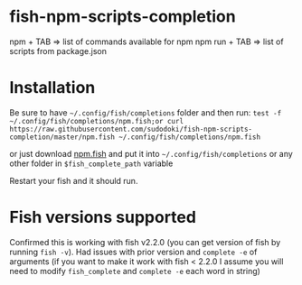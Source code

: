 # fish-npm-scripts-completion

npm + TAB => list of commands available for npm
npm run + TAB => list of scripts from package.json

# Installation

Be sure to have `~/.config/fish/completions` folder and then run:
`test -f ~/.config/fish/completions/npm.fish;or curl https://raw.githubusercontent.com/sudodoki/fish-npm-scripts-completion/master/npm.fish ~/.config/fish/completions/npm.fish`

or just download [npm.fish](https://raw.githubusercontent.com/sudodoki/fish-npm-scripts-completion/master/npm.fish) and put it into `~/.config/fish/completions` or any other folder in `$fish_complete_path` variable

Restart your fish and it should run.

# Fish versions supported

Confirmed this is working with fish v2.2.0 (you can get version of fish by running `fish -v`). Had issues with prior version and `complete -e` of arguments (if you want to make it work with fish < 2.2.0 I assume you will need to modify `fish_complete` and `complete -e` each word in string)